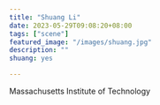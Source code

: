 ```yaml
---
title: "Shuang Li"
date: 2023-05-29T09:08:20+08:00
tags: ["scene"]
featured_image: "/images/shuang.jpg"
description: ""
shuang: yes

---
```


Massachusetts Institute of Technology
